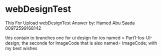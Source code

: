 # webDesignTest
This For Upload webDesignTest Answer
by: Hamed Abu Saada 00972599168142

this contain to branches one for ui design for ios named = Part1-Ios-UI-design;
the seconde for ImageCode that is also named= ImageCode;
with my best wishes
